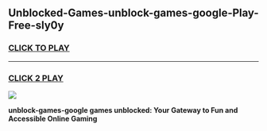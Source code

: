 
## Unblocked-Games-unblock-games-google-Play-Free-sly0y
<h3>
<a href="https://premium76.site?title=unblock-games-google&ref=18A1">CLICK TO PLAY</a></h3>
<hr>

<h3>
<a href="https://premium76.site?title=unblock-games-google&ref=18A1">CLICK 2 PLAY</a>
  
</h3>

<a href="https://premium76.site?title=unblock-games-google&ref=18A1"><img src="https://clearcache.store/games.png"></a>


**unblock-games-google games unblocked: Your Gateway to Fun and Accessible Online Gaming**
